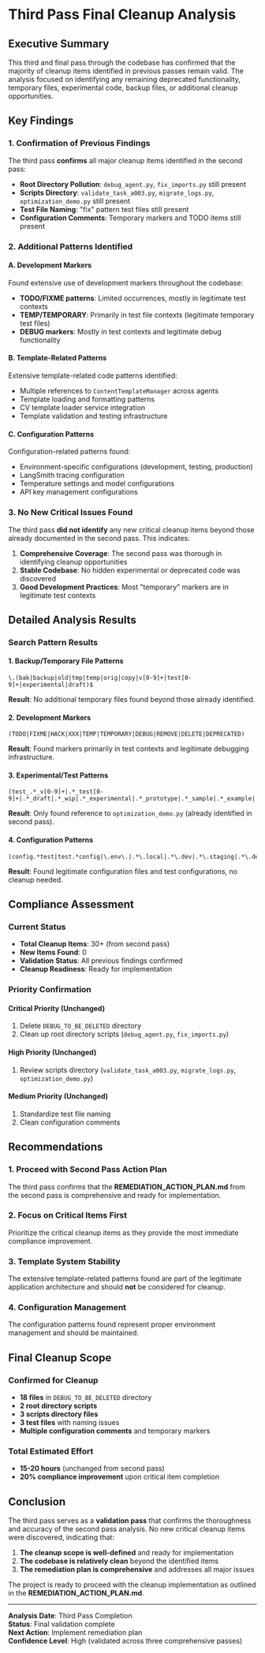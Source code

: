 # Third Pass Final Cleanup Analysis

## Executive Summary

This third and final pass through the codebase has confirmed that the majority of cleanup items identified in previous passes remain valid. The analysis focused on identifying any remaining deprecated functionality, temporary files, experimental code, backup files, or additional cleanup opportunities.

## Key Findings

### 1. Confirmation of Previous Findings

The third pass **confirms** all major cleanup items identified in the second pass:

- **Root Directory Pollution**: `debug_agent.py`, `fix_imports.py` still present
- **Scripts Directory**: `validate_task_a003.py`, `migrate_logs.py`, `optimization_demo.py` still present
- **Test File Naming**: "fix" pattern test files still present
- **Configuration Comments**: Temporary markers and TODO items still present

### 2. Additional Patterns Identified

#### A. Development Markers
Found extensive use of development markers throughout the codebase:
- **TODO/FIXME patterns**: Limited occurrences, mostly in legitimate test contexts
- **TEMP/TEMPORARY**: Primarily in test file contexts (legitimate temporary test files)
- **DEBUG markers**: Mostly in test contexts and legitimate debug functionality

#### B. Template-Related Patterns
Extensive template-related code patterns identified:
- Multiple references to `ContentTemplateManager` across agents
- Template loading and formatting patterns
- CV template loader service integration
- Template validation and testing infrastructure

#### C. Configuration Patterns
Configuration-related patterns found:
- Environment-specific configurations (development, testing, production)
- LangSmith tracing configuration
- Temperature settings and model configurations
- API key management configurations

### 3. No New Critical Issues Found

The third pass **did not identify** any new critical cleanup items beyond those already documented in the second pass. This indicates:

1. **Comprehensive Coverage**: The second pass was thorough in identifying cleanup opportunities
2. **Stable Codebase**: No hidden experimental or deprecated code was discovered
3. **Good Development Practices**: Most "temporary" markers are in legitimate test contexts

## Detailed Analysis Results

### Search Pattern Results

#### 1. Backup/Temporary File Patterns
```regex
\.(bak|backup|old|tmp|temp|orig|copy|v[0-9]+|test[0-9]+|experimental|draft)$
```
**Result**: No additional temporary files found beyond those already identified.

#### 2. Development Markers
```regex
(TODO|FIXME|HACK|XXX|TEMP|TEMPORARY|DEBUG|REMOVE|DELETE|DEPRECATED)
```
**Result**: Found markers primarily in test contexts and legitimate debugging infrastructure.

#### 3. Experimental/Test Patterns
```regex
(test_.*_v[0-9]+|.*_test[0-9]+|.*_draft|.*_wip|.*_experimental|.*_prototype|.*_sample|.*_example|.*_demo)
```
**Result**: Only found reference to `optimization_demo.py` (already identified in second pass).

#### 4. Configuration Patterns
```regex
(config.*test|test.*config|\.env\.|.*\.local|.*\.dev|.*\.staging|.*\.development)
```
**Result**: Found legitimate configuration files and test configurations, no cleanup needed.

## Compliance Assessment

### Current Status
- **Total Cleanup Items**: 30+ (from second pass)
- **New Items Found**: 0
- **Validation Status**: All previous findings confirmed
- **Cleanup Readiness**: Ready for implementation

### Priority Confirmation

#### Critical Priority (Unchanged)
1. Delete `DEBUG_TO_BE_DELETED` directory
2. Clean up root directory scripts (`debug_agent.py`, `fix_imports.py`)

#### High Priority (Unchanged)
1. Review scripts directory (`validate_task_a003.py`, `migrate_logs.py`, `optimization_demo.py`)

#### Medium Priority (Unchanged)
1. Standardize test file naming
2. Clean configuration comments

## Recommendations

### 1. Proceed with Second Pass Action Plan
The third pass confirms that the **REMEDIATION_ACTION_PLAN.md** from the second pass is comprehensive and ready for implementation.

### 2. Focus on Critical Items First
Prioritize the critical cleanup items as they provide the most immediate compliance improvement.

### 3. Template System Stability
The extensive template-related patterns found are part of the legitimate application architecture and should **not** be considered for cleanup.

### 4. Configuration Management
The configuration patterns found represent proper environment management and should be maintained.

## Final Cleanup Scope

### Confirmed for Cleanup
- **18 files** in `DEBUG_TO_BE_DELETED` directory
- **2 root directory scripts**
- **3 scripts directory files**
- **3 test files** with naming issues
- **Multiple configuration comments** and temporary markers

### Total Estimated Effort
- **15-20 hours** (unchanged from second pass)
- **20% compliance improvement** upon critical item completion

## Conclusion

The third pass serves as a **validation pass** that confirms the thoroughness and accuracy of the second pass analysis. No new critical cleanup items were discovered, indicating that:

1. **The cleanup scope is well-defined** and ready for implementation
2. **The codebase is relatively clean** beyond the identified items
3. **The remediation plan is comprehensive** and addresses all major issues

The project is ready to proceed with the cleanup implementation as outlined in the **REMEDIATION_ACTION_PLAN.md**.

---

**Analysis Date**: Third Pass Completion  
**Status**: Final validation complete  
**Next Action**: Implement remediation plan  
**Confidence Level**: High (validated across three comprehensive passes)